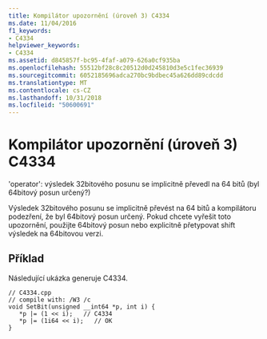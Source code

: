 ```yaml
---
title: Kompilátor upozornění (úroveň 3) C4334
ms.date: 11/04/2016
f1_keywords:
- C4334
helpviewer_keywords:
- C4334
ms.assetid: d845857f-bc95-4faf-a079-626a0cf935ba
ms.openlocfilehash: 55512bf28c8c20512d0d245810d3e5c1fec36939
ms.sourcegitcommit: 6052185696adca270bc9bdbec45a626dd89cdcdd
ms.translationtype: MT
ms.contentlocale: cs-CZ
ms.lasthandoff: 10/31/2018
ms.locfileid: "50600691"
---
```

# <a name="compiler-warning-level-3-c4334"></a>Kompilátor upozornění (úroveň 3) C4334

'operator': výsledek 32bitového posunu se implicitně převedl na 64 bitů (byl 64bitový posun určený?)

Výsledek 32bitového posunu se implicitně převést na 64 bitů a kompilátoru podezření, že byl 64bitový posun určený.  Pokud chcete vyřešit toto upozornění, použijte 64bitový posun nebo explicitně přetypovat shift výsledek na 64bitovou verzi.

## <a name="example"></a>Příklad

Následující ukázka generuje C4334.

```
// C4334.cpp
// compile with: /W3 /c
void SetBit(unsigned __int64 *p, int i) {
   *p |= (1 << i);   // C4334
   *p |= (1i64 << i);   // OK
}
```